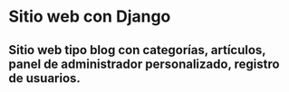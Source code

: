 # Sitio web con Django

## Sitio web tipo blog con categorías, artículos, panel de administrador personalizado, registro de usuarios.
